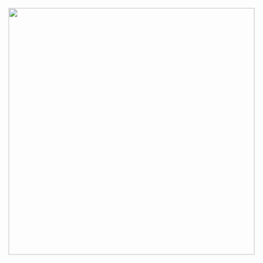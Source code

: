 <p align="center"> 
    <img src="https://gitlab.com/miguelcarcamov/pyralysis/-/wikis/uploads/fd40975ce0601b5c52a3cf8b92f385a5/Pyralisis-25.png" height="500">
</p>